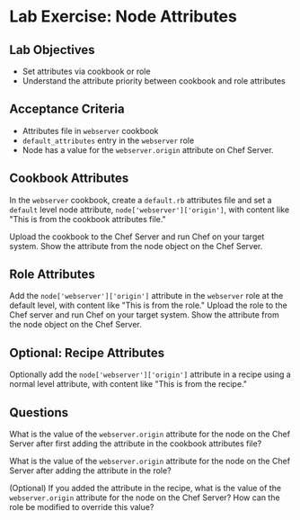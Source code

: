 # Lab Exercise: Node Attributes

## Lab Objectives

* Set attributes via cookbook or role
* Understand the attribute priority between cookbook and role attributes

## Acceptance Criteria

* Attributes file in `webserver` cookbook
* `default_attributes` entry in the `webserver` role
* Node has a value for the `webserver.origin` attribute on Chef Server.

## Cookbook Attributes

In the `webserver` cookbook, create a `default.rb` attributes file and set a `default` level node attribute, `node['webserver']['origin']`, with content like "This is from the cookbook attributes file."

Upload the cookbook to the Chef Server and run Chef on your target system. Show the attribute from the node object on the Chef Server.

## Role Attributes

Add the `node['webserver']['origin']` attribute in the `webserver` role at the default level, with content like "This is from the role." Upload the role to the Chef server and run Chef on your target system. Show the attribute from the node object on the Chef Server.

## Optional: Recipe Attributes

Optionally add the `node['webserver']['origin']` attribute in a recipe using a normal level attribute, with content like "This is from the recipe."

## Questions

What is the value of the `webserver.origin` attribute for the node on the Chef Server after first adding the attribute in the cookbook attributes file?


What is the value of the `webserver.origin` attribute for the node on the Chef Server after adding the attribute in the role?

(Optional) If you added the attribute in the recipe, what is the value of the `webserver.origin` attribute for the node on the Chef Server? How can the role be modified to override this value?


